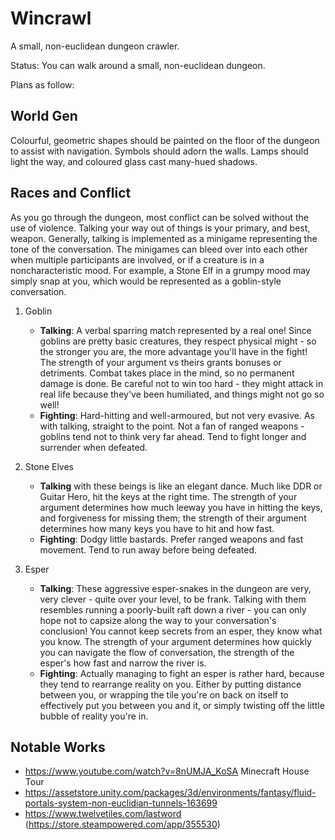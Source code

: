 # Wincrawl

A small, non-euclidean dungeon crawler.

Status: You can walk around a small, non-euclidean dungeon.

Plans as follow:



## World Gen

Colourful, geometric shapes should be painted on the floor of the dungeon to assist with navigation. Symbols should adorn the walls. Lamps should light the way, and coloured glass cast many-hued shadows.



## Races and Conflict

As you go through the dungeon, most conflict can be solved without the use of violence. Talking your way out of things is your primary, and best, weapon. Generally, talking is implemented as a minigame representing the tone of the conversation. The minigames can bleed over into each other when multiple participants are involved, or if a creature is in a noncharacteristic mood. For example, a Stone Elf in a grumpy mood may simply snap at you, which would be represented as a goblin-style conversation.

1. Goblin
	- **Talking**: A verbal sparring match represented by a real one! Since goblins are pretty basic creatures, they respect physical might - so the stronger you are, the more advantage you'll have in the fight! The strength of your argument vs theirs grants bonuses or detriments. Combat takes place in the mind, so no permanent damage is done. Be careful not to win too hard - they might attack in real life because they've been humiliated, and things might not go so well!
	- **Fighting**: Hard-hitting and well-armoured, but not very evasive. As with talking, straight to the point. Not a fan of ranged weapons - goblins tend not to think very far ahead. Tend to fight longer and surrender when defeated.

2. Stone Elves
	- **Talking** with these beings is like an elegant dance. Much like DDR or Guitar Hero, hit the keys at the right time. The strength of your argument determines how much leeway you have in hitting the keys, and forgiveness for missing them; the strength of their argument determines how many keys you have to hit and how fast.
	- **Fighting**: Dodgy little bastards. Prefer ranged weapons and fast movement. Tend to run away before being defeated.

3. Esper
	- **Talking**: These aggressive esper-snakes in the dungeon are very, very clever - quite over your level, to be frank. Talking with them resembles running a poorly-built raft down a river - you can only hope not to capsize along the way to your conversation's conclusion! You cannot keep secrets from an esper, they know what you know. The strength of your argument determines how quickly you can navigate the flow of conversation, the strength of the esper's how fast and narrow the river is.
	- **Fighting**: Actually managing to fight an esper is rather hard, because they tend to rearrange reality on you. Either by putting distance between you, or wrapping the tile you're on back on itself to effectively put you between you and it, or simply twisting off the little bubble of reality you're in.
	


## Notable Works

- https://www.youtube.com/watch?v=8nUMJA_KoSA Minecraft House Tour
- https://assetstore.unity.com/packages/3d/environments/fantasy/fluid-portals-system-non-euclidian-tunnels-163699
- https://www.twelvetiles.com/lastword (https://store.steampowered.com/app/355530)